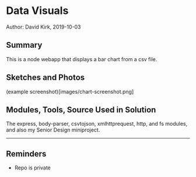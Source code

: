 #  Data Visuals

Author: David Kirk, 2019-10-03

## Summary
This is a node webapp that displays a bar chart from a csv file.

## Sketches and Photos
(example screenshot)[images/chart-screenshot.png]

## Modules, Tools, Source Used in Solution
The express, body-parser, csvtojson, xmlhttprequest, http, and fs modules, and also my Senior Design miniproject.

-----

## Reminders
- Repo is private
